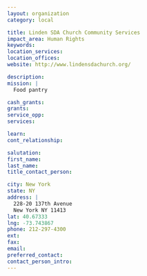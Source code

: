 ```yaml
---
layout: organization
category: local

title: Linden SDA Church Community Services
impact_area: Human Rights
keywords: 
location_services: 
location_offices: 
website: http://www.lindensdachurch.org/

description: 
mission: |
  Food pantry

cash_grants: 
grants: 
service_opp: 
services: 

learn: 
cont_relationship: 

salutation: 
first_name: 
last_name: 
title_contact_person: 

city: New York
state: NY
address: |
  228-20 137th Avenue  
  New York NY 11413
lat: 40.67333
lng: -73.743867
phone: 212-297-4300
ext: 
fax: 
email: 
preferred_contact: 
contact_person_intro: 
---
```

